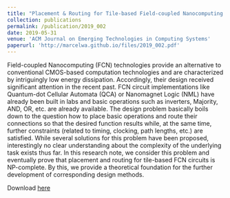```yaml
---
title: "Placement & Routing for Tile-based Field-coupled Nanocomputing Circuits is NP-complete"
collection: publications
permalink: /publication/2019_002
date: 2019-05-31
venue: 'ACM Journal on Emerging Technologies in Computing Systems'
paperurl: 'http://marcelwa.github.io/files/2019_002.pdf'
---
```


Field-coupled Nanocomputing (FCN) technologies provide an alternative to conventional CMOS-based computation technologies and are characterized by intriguingly low energy dissipation. Accordingly, their design received significant attention in the recent past. FCN circuit implementations like Quantum-dot Cellular Automata (QCA) or Nanomagnet Logic (NML) have already been built in labs and basic operations such as inverters, Majority, AND, OR, etc. are already available. The design problem basically boils down to the question how to place basic operations and route their connections so that the desired function results while, at the same time, further constraints (related to timing, clocking, path lengths, etc.) are satisfied. While several solutions for this problem have been proposed, interestingly no clear understanding about the complexity of the underlying task exists thus far. In this research note, we consider this problem and eventually prove that placement and routing for tile-based FCN circuits is NP-complete. By this, we provide a theoretical foundation for the further development of corresponding design methods.

Download [here](http://marcelwa.github.io/files/2019_002.pdf)
